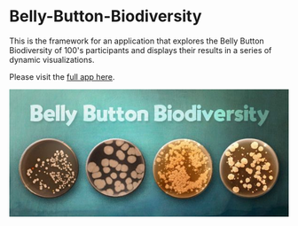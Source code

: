 # Belly-Button-Biodiversity

This is the framework for an application that explores the Belly Button Biodiversity of 100's participants and displays their results in a series of dynamic visualizations.

Please visit the [full app here](https://bellybuttondiversityu484750.herokuapp.com/).

![Belly Button Biodiversity Pic](https://raw.githubusercontent.com/hgmhd7/Belly-Button-Biodiversity/master/belly_button_biodiversity.jpg)
